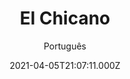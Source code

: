 ---
id: '4b34fc78-343b-4955-a7cf-177fa47dc3d4'
type: 'movie' # Filme, Série, Anime
title: "El Chicano"
synopsis: ["Um filme sombrio de super-heróis de inspiração urbana, detalhando as façanhas do combate ao crime do misterioso vigilante de bairro conhecido como “El Chicano”.",
]
originalTitle: "El Chicano"
date: '2021-04-05T21:07:11.000Z'
update: '2021-04-05T21:07:11.000Z'
releaseDate: '2019-05-03T03:00:00.000Z'
imdb:
  rating: '5.4' # 8.5
  id: '' # tt0470752
duration: '1h 48m'
trailer:
  urls: [
    'HLs-r66dz_4',
  ]
tags: ['720p']
genre: ['Ação', 'Crime', 'Drama'] #
quality: 'BluRay 720p' # BluRay, WEB-DL, HDTV, WEB-DL4K, WEB-DLe
format: 'Mkv' # MKV, MP4, TS
audio: 'Inglês' # Dublado, Legendado, Dual Audio, Dub & Leg
subtitle: 'Português' # Português, inglês,
size: '1.47 GB' # 4.8 GB
audioQuality: 10
videoQuality: 10
directors: []
#  - name: 'Lana Wachowski'
#    image: ''
#  - name: 'Lilly Wachowski'
#    image: ''
cast: []
#  - name: 'Keanu Reeves'
#    image: ''
#    characterName: 'Neo'
writers: []
#  - name: ''
#    image: ''
maturityRating:
  age: '' # L , 10, 12, 14, 16, 18
  topics: [''] # Violence, Illegal drugs, Inappropriate Language, Legal Drugs, Sexual Content, Extreme Violence
###########################################
download:
  
  - url: 'magnet:?xt=urn:btih:20D8F7CA3CCD0971542DAC7D3F941101D98F21F1&dn=El.Chicano.2018.720p.BluRay.Legendado.mkv&tr=UDP%3a%2f%2fTRACKER.OPENTRACKR.ORG%3a1337%2fANNOUNCE&tr=UDP%3a%2f%2fTRACKER.ZER0DAY.TO%3a1337%2fANNOUNCE&tr=UDP%3a%2f%2fTRACKER.COPPERSURFER.TK%3a6969%2fANNOUNCE&tr=UDP%3a%2f%2fEDDIE4.NL%3a6969%2fANNOUNCE&tr=UDP%3a%2f%2fTRACKER.LEECHERS-PARADISE.ORG%3a6969%2fANNOUNCE&tr=http%3a%2f%2fretracker.hq.ertelecom.ru%2fannounce'
    resolution: '720p' # 720p, 1080p, 4K,
    audio: 'Legendado' # Dublado, Legendado, Dual Audio
    size: '' # 4.8 GB
    quality: '' # BluRay, WEB-DL
    format: '' # MKV
images:
  cover: '/assets/movies/el-chicano.jpg'
  background: '/assets/movies/'
---